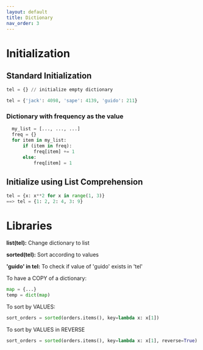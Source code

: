 ```yaml
---
layout: default
title: Dictionary
nav_order: 3
---
```


# Initialization

## Standard Initialization

```python
tel = {} // initialize empty dictionary

tel = {'jack': 4098, 'sape': 4139, 'guido': 211}
```

### Dictionary with frequency as the value

```python
  my_list = [..., ..., ...]
  freq = {}
  for item in my_list:
      if (item in freq):
          freq[item] += 1
      else:
          freq[item] = 1
```

## Initialize using List Comprehension

```python
tel = {x: x**2 for x in range(1, 3)}
==> tel = {1: 2, 2: 4, 3: 9}
```

# Libraries

**list(tel):** Change dictionary to list

**sorted(tel):** Sort according to values

**'guido' in tel:** To check if value of 'guido' exists in 'tel'

To have a COPY of a dictionary:

```python
map = {...}
temp = dict(map)
```

To sort by VALUES:

```python
sort_orders = sorted(orders.items(), key=lambda x: x[1])
```

To sort by VALUES in REVERSE

```python
sort_orders = sorted(orders.items(), key=lambda x: x[1], reverse=True)
```
